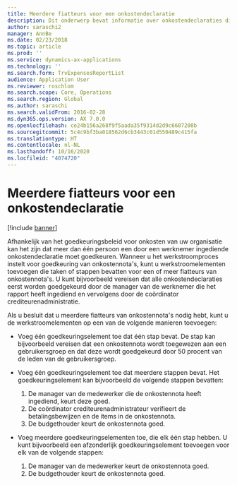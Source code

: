 ```yaml
---
title: Meerdere fiatteurs voor een onkostendeclaratie
description: Dit onderwerp bevat informatie over onkostendeclaraties die door meerdere personen moeten worden goedgekeurd.
author: saraschi2
manager: AnnBe
ms.date: 02/23/2018
ms.topic: article
ms.prod: ''
ms.service: dynamics-ax-applications
ms.technology: ''
ms.search.form: TrvExpensesReportList
audience: Application User
ms.reviewer: roschlom
ms.search.scope: Core, Operations
ms.search.region: Global
ms.author: saraschi
ms.search.validFrom: 2016-02-28
ms.dyn365.ops.version: AX 7.0.0
ms.openlocfilehash: ce24b156a268f9f5aada35f9314d2d9c6607200b
ms.sourcegitcommit: 5c4c9bf3ba018562d6cb3443c01d550489c415fa
ms.translationtype: HT
ms.contentlocale: nl-NL
ms.lasthandoff: 10/16/2020
ms.locfileid: "4074720"
---
```

# <a name="multiple-approvers-on-an-expense-report"></a>Meerdere fiatteurs voor een onkostendeclaratie

[!include [banner](../includes/banner.md)]

Afhankelijk van het goedkeuringsbeleid voor onkosten van uw organisatie kan het zijn dat meer dan één persoon een door een werknemer ingediende onkostendeclaratie moet goedkeuren. Wanneer u het werkstroomproces instelt voor goedkeuring van onkostennota's, kunt u werkstroomelementen toevoegen die taken of stappen bevatten voor een of meer fiatteurs van onkostennota's. U kunt bijvoorbeeld vereisen dat alle onkostendeclaraties eerst worden goedgekeurd door de manager van de werknemer die het rapport heeft ingediend en vervolgens door de coördinator crediteurenadministratie.

Als u besluit dat u meerdere fiatteurs van onkostennota's nodig hebt, kunt u de werkstroomelementen op een van de volgende manieren toevoegen:

- Voeg één goedkeuringselement toe dat één stap bevat. De stap kan bijvoorbeeld vereisen dat een onkostennota wordt toegewezen aan een gebruikersgroep en dat deze wordt goedgekeurd door 50 procent van de leden van de gebruikersgroep.
- Voeg één goedkeuringselement toe dat meerdere stappen bevat. Het goedkeuringselement kan bijvoorbeeld de volgende stappen bevatten:

    1. De manager van de medewerker die de onkostennota heeft ingediend, keurt deze goed.
    2. De coördinator crediteurenadministrateur verifieert de betalingsbewijzen en de items in de onkostennota.
    3. De budgethouder keurt de onkostennota goed.

- Voeg meerdere goedkeuringselementen toe, die elk één stap hebben. U kunt bijvoorbeeld een afzonderlijk goedkeuringselement toevoegen voor elk van de volgende stappen:

    1. De manager van de medewerker keurt de onkostennota goed.
    2. De budgethouder keurt de onkostennota goed.
